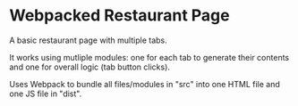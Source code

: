 # Webpacked Restaurant Page
A basic restaurant page with multiple tabs.

It works using mutliple modules: one for each tab to generate their contents and one for overall logic (tab button clicks).

Uses Webpack to bundle all files/modules in "src" into one HTML file and one JS file in "dist".
